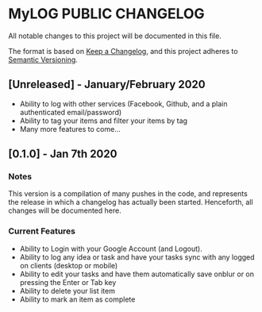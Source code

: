 # MyLOG PUBLIC CHANGELOG
All notable changes to this project will be documented in this file.

The format is based on [Keep a Changelog](https://keepachangelog.com/en/1.0.0/),
and this project adheres to [Semantic Versioning](https://semver.org/spec/v2.0.0.html).

## [Unreleased] - January/February 2020
- Ability to log with other services (Facebook, Github, and a plain authenticated email/password)
- Ability to tag your items and filter your items by tag
- Many more features to come...

## [0.1.0] - Jan 7th 2020
### Notes
This version is a compilation of many pushes in the code, and represents the release in which a changelog has actually been started. Henceforth, all changes will be documented here.
### Current Features
- Ability to Login with your Google Account (and Logout).
- Ability to log any idea or task and have your tasks sync with any logged on clients (desktop or mobile)
- Ability to edit your tasks and have them automatically save onblur or on pressing the Enter or Tab key
- Ability to delete your list item
- Ability to mark an item as complete
